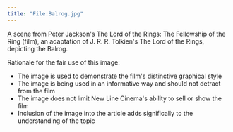 ```yaml
---
title: "File:Balrog.jpg"
---
```


A scene from Peter Jackson's The Lord of the Rings: The Fellowship of
the Ring (film), an adaptation of J. R. R. Tolkien's The Lord of the
Rings, depicting the Balrog.

Rationale for the fair use of this image:

- The image is used to demonstrate the film's distinctive graphical
  style
- The image is being used in an informative way and should not detract
  from the film
- The image does not limit New Line Cinema's ability to sell or show the
  film
- Inclusion of the image into the article adds significally to the
  understanding of the topic